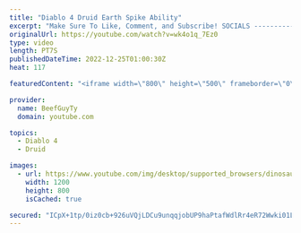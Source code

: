 ```yaml
---
title: "Diablo 4 Druid Earth Spike Ability"
excerpt: "Make Sure To Like, Comment, and Subscribe! SOCIALS ---------------------------------------------- Join Our ..."
originalUrl: https://youtube.com/watch?v=wk4o1q_7Ez0
type: video
length: PT7S
publishedDateTime: 2022-12-25T01:00:30Z
heat: 117

featuredContent: "<iframe width=\"800\" height=\"500\" frameborder=\"0\" src=\"https://www.youtube.com/embed/wk4o1q_7Ez0\" allow=\"accelerometer; autoplay; encrypted-media; gyroscope; picture-in-picture\" allowfullscreen></iframe>"

provider:
  name: BeefGuyTy
  domain: youtube.com

topics:
  - Diablo 4
  - Druid

images:
  - url: https://www.youtube.com/img/desktop/supported_browsers/dinosaur.png
    width: 1200
    height: 800
    isCached: true

secured: "ICpX+1tp/0iz0cb+926uVQjLDCu9unqqjobUP9haPtafWdlRr4eR72Wwki01L8pfsLaRcTE6d0WBuxwBlZVebtk7Sf78Xn6/MCkSP+GJkTZQB1XbQsQxZdHkmTOPVGQ52V9Qok12ugSLDHyWS98bvhAiLY64q+GHb5y17Vph0/s44pfyZBpw/uLv8KNOhOKtb+iqxLMIJBdEd+//D8UFWVYYI/WR3skwVu1Ej/q9+WcFBrx43LNtcsjDTG61kmd0cQuVOKp7U8EiaJK21oa6tlzrI7uA82XeAiX+XYuKc8Lb3ZM/UpMflK7Y2jOJYAsWHOhmcJa9lT8ZGDE0sBbmgbLzgq+Zvwrwvf45rdZvhpc6xlunZ0PdiGR06mBjXINCm4CqNo8lujUwe/ylnuUMq0DIT7V6EN7NepYZkHYTNlo=;pzJPi4cuj9Y4CplMgJoYFw=="
---
```


